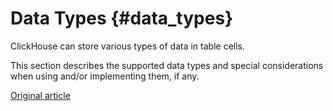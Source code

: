 # Data Types {#data_types}

ClickHouse can store various types of data in table cells.

This section describes the supported data types and special considerations when using and/or implementing them, if any.


[Original article](https://clickhouse.tech/docs/en/data_types/) <!--hide-->
